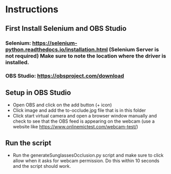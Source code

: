 # Instructions
## First Install Selenium and OBS Studio
### Selenium: https://selenium-python.readthedocs.io/installation.html (Selenium Server is not required) Make sure to note the location where the driver is installed.
### OBS Studio: https://obsproject.com/download
## Setup in OBS Studio
* Open OBS and click on the add button (+ icon)
* Click image and add the to-occlude.jpg file that is in this folder
* Click start virtual camera and open a browser window manually and check to see that the OBS feed is appearing on the webcam (use a website like https://www.onlinemictest.com/webcam-test/)
## Run the script
* Run the generateSunglassesOcclusion.py script and make sure to click allow when it asks for webcam permission. Do this within 10 seconds and the script should work.